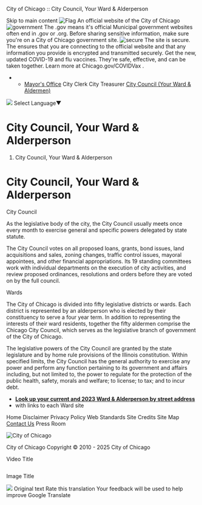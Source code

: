 City of Chicago :: City Council, Your Ward & Alderperson


Skip to main content
![Flag](https://www.chicago.gov/content/dam/city/cds/safari-pinned-tab.svg)
An official website of the City of Chicago
![government](https://www.chicago.gov/content/dam/city/cds/icon-dot-gov.svg)
The .gov means it's official
Municipal government websites often end in .gov or .org. Before sharing sensitive information, make sure you're on a City of Chicago government site.
![secure](https://www.chicago.gov/content/dam/city/cds/icon-https.svg)
The site is secure.
The
ensures that you are connecting to the official website and that any information you provide is encrypted and transmitted securely.
Get the new, updated COVID-19 and flu vaccines. They're safe, effective, and can be taken together. Learn more at
Chicago.gov/COVIDVax
.

* + [Mayor's Office](https://www.chicago.gov/city/en/depts/mayor.html)
    City Clerk
    City Treasurer
    [City Council (Your Ward & Aldermen)](https://www.chicago.gov/city/en/about/council.html)

![](https://www.google.com/images/cleardot.gif)
Select Language​▼

City Council, Your Ward & Alderperson
=====================================

1. City Council, Your Ward & Alderperson

City Council, Your Ward & Alderperson
=====================================

City Council

As the legislative body of the city, the City Council usually meets once every month to exercise general and specific powers delegated by state statute.

The City Council votes on all proposed loans, grants, bond issues, land acquisitions and sales, zoning changes, traffic control issues, mayoral appointees, and other financial appropriations.
Its 19 standing committees work with individual departments on the execution of city activities, and review proposed ordinances, resolutions and orders before they are voted on by the full council.

Wards

The City of Chicago is divided into fifty legislative districts or wards. Each district is represented by an alderperson who is elected by their constituency to serve a four year term. In addition to representing the interests of their ward residents, together the fifty aldermen comprise the Chicago City Council, which serves as the legislative branch of government of the City of Chicago.

The legislative powers of the City Council are granted by the state legislature and by home rule provisions of the Illinois constitution. Within specified limits, the City Council has the general authority to exercise any power and perform any function pertaining to its government and affairs including, but not limited to, the power to regulate for the protection of the public health, safety, morals and welfare; to license; to tax; and to incur debt.

* **[Look up your current and 2023 Ward & Alderperson by street address](https://www.cityofchicago.org/city/en/depts/mayor/iframe/lookup_ward_and_alderman.html "Look up your current and 2023 Ward & Alderman by street address")**
* with links to each Ward site


Home
Disclaimer
Privacy Policy
Web Standards
Site Credits
Site Map
[Contact Us](https://www.chicago.gov/city/en/general/contact.html)
Press Room

![City of Chicago](https://www.chicago.gov/content/dam/city/cds/city_seal_clr.png)

City of Chicago
Copyright © 2010 - 2025 City of Chicago





Video Title

![]()

Image Title


![](https://fonts.gstatic.com/s/i/productlogos/translate/v14/24px.svg)
Original text
Rate this translation
Your feedback will be used to help improve Google Translate